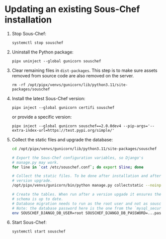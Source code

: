 # Updating an existing Sous-Chef installation

1. Stop Sous-Chef:

   ```
   systemctl stop souschef
   ```

2. Uninstall the Python package:

   ```
   pipx uninject --global gunicorn souschef
   ```

3. Clear remaining files in `dist-packages`. This step is to make sure assets removed from source code are also removed on the server.

   ```
   rm -rf /opt/pipx/venvs/gunicorn/lib/python3.11/site-packages/souschef
   ```

4. Install the latest Sous-Chef version:

   ```
   pipx inject --global gunicorn certifi souschef
   ```

   or provide a specific version:

   ```
   pipx inject --global gunicorn souschef==2.0.0dev4 --pip-args='--extra-index-url=https://test.pypi.org/simple/'
   ```

5. Collect the static files and upgrade the database:

   ```bash
   cd /opt/pipx/venvs/gunicorn/lib/python3.11/site-packages/souschef

   # Export the Sous-Chef configuration variables, so Django's
   # manage.py may work.
   for line in `cat /etc/souschef.conf`; do export $line; done

   # Collect the static files. To be done after installation and after each
   # version upgrade.
   /opt/pipx/venvs/gunicorn/bin/python manage.py collectstatic --noinput

   # Create the tables. When run after a version upgade it ensures the database
   # schema is up to date.
   # Database migration needs to run as the root user and not as souschefdb.
   # Note: the database password here is the one from the `mysql_secure_installation` step.
   env SOUSCHEF_DJANGO_DB_USER=root SOUSCHEF_DJANGO_DB_PASSWORD=...password... /opt/pipx/venvs/gunicorn/bin/python manage.py migrate
   ```

6. Start Sous-Chef:

   ```
   systemctl start souschef
   ```
